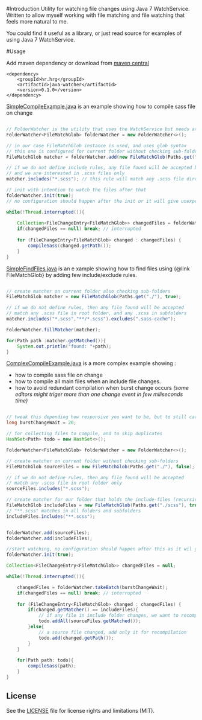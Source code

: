 #Introduction
Utility for watching file changes using Java 7 WatchService. Written to allow myself working with
file matching and file watching that feels more natural to me.

You could find it useful as a library, or just read source for examples of using Java 7 WatchService. 

#Usage

Add maven dependency or download from [maven central](http://repo1.maven.org/maven2/hr/hrg/java-watcher/)

```
<dependency>
	<groupId>hr.hrg</groupId>
	<artifactId>java-watcher</artifactId>
	<version>0.1.0</version>
</dependency>
```

[SimpleCompileExample.java](src/test/java/hr/hrg/javawatcher/SimpleCompileExample.java)
is an example showing how to compile sass file on change 


```java

// FolderWatcher is the utility that uses the WatchService but needs at least one FileMatcher
FolderWatcher<FileMatchGlob> folderWatcher = new FolderWatcher<>();

// in our case FileMatchGlob instance is used, and uses glob syntax
// this one is configured for current folder without checking sub-folders (second param is false)
FileMatchGlob matcher = folderWatcher.add(new FileMatchGlob(Paths.get("./"), false));

// if we do not define include rules, any file found will be accepted by the matcher
// and we are interested in .scss files only
matcher.includes("*.scss"); // this rule will match any .scss file directly in root folder

// init with intention to watch the files after that
folderWatcher.init(true);
// no configuration should happen after the init or it will give unexpected results

while(!Thread.interrupted()){
	
	Collection<FileChangeEntry<FileMatchGlob>> changedFiles = folderWatcher.takeOrNull();
	if(changedFiles == null) break; // interrupted
		
	for (FileChangeEntry<FileMatchGlob> changed : changedFiles) {
		compileSass(changed.getPath());
	}
}

```

[SimpleFindFiles.java](src/test/java/hr/hrg/javawatcher/SimpleFindFiles.java)
is an e xample showing how to find files using {@link FileMatchGlob} by adding few include/exclude rules.

```java

// create matcher on current folder also checking sub-folders
FileMatchGlob matcher = new FileMatchGlob(Paths.get("./"), true);

// if we do not define rules, then any file found will be accepted
// match any .scss file in root folder, and any .scss in subfolders
matcher.includes("*.scss","**/*.scss").excludes(".sass-cache");

FolderWatcher.fillMatcher(matcher);

for(Path path :matcher.getMatched()){
	System.out.println("found: "+path);
}

```

[ComplexCompileExample.java](src/test/java/hr/hrg/javawatcher/ComplexCompileExample.java)
is a more complex example showing :

 - how to compile sass file on change
 - how to compile all main files when an include file changes.
 - how to avoid redundant compilation when burst change occurs 
 _(some editors might triger more than one change event in few miliseconds time)_


```java

// tweak this depending how responsive you want to be, but to still catch some duplicate changes
long burstChangeWait = 20;

// for collecting files to compile, and to skip duplicates
HashSet<Path> todo = new HashSet<>();

FolderWatcher<FileMatchGlob> folderWatcher = new FolderWatcher<>();

// create matcher on current folder without checking sub-folders
FileMatchGlob sourceFiles = new FileMatchGlob(Paths.get("./"), false);

// if we do not define rules, then any file found will be accepted
// match any .scss file in root folder only
sourceFiles.includes("*.scss");

// create matcher for our folder that holds the include-files (recursive check sub-folders as well)
FileMatchGlob includeFiles = new FileMatchGlob(Paths.get("./scss"), true);
// "**.scss" matches in all folders and subfolders
includeFiles.includes("**.scss");


folderWatcher.add(sourceFiles);
folderWatcher.add(includeFiles);

//start watching, no configuration should happen after this as it wil give unexpected results
folderWatcher.init(true);

Collection<FileChangeEntry<FileMatchGlob>> changedFiles = null;

while(!Thread.interrupted()){

	changedFiles = folderWatcher.takeBatch(burstChangeWait);
	if(changedFiles == null) break; // interrupted
	
	for (FileChangeEntry<FileMatchGlob> changed : changedFiles) {	
		if(changed.getMatcher() == includeFiles){
			// if any file in include folder changes, we want to recompile all source scss files
			todo.addAll(sourceFiles.getMatched());						
		}else{
			// a source file changed, add only it for recompilation
			todo.add(changed.getPath());						
		}
	}
	
	for(Path path: todo){
		compileSass(path);
	}
}

```

## License

See the [LICENSE](LICENSE.md) file for license rights and limitations (MIT).
